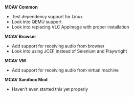 **MCAV Common**
- Test dependency support for Linux
- Look into QEMU support
- Look into replacing VLC AppImage with proper installation

**MCAV Browser**
- Add support for receiving audio from browser
- Look into using JCEF instead of Selenium and Playwright

**MCAV VM**
- Add support for receiving audio from virtual machine

**MCAV Sandbox Mod**
- Haven't even started this yet properly